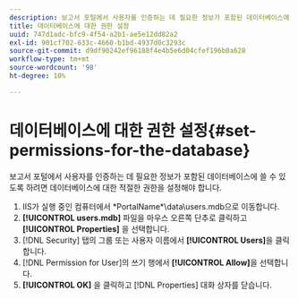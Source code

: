 ```yaml
---
description: 보고서 포털에서 사용자를 인증하는 데 필요한 정보가 포함된 데이터베이스에 쓸 수 있도록 하려면 데이터베이스에 대한 적절한 권한을 설정해야 합니다.
title: 데이터베이스에 대한 권한 설정
uuid: 747d1adc-bfc9-4f54-a2b1-ae5e12dd82a2
exl-id: 901cf702-633c-4660-b1bd-4937d0c3293c
source-git-commit: d9df90242ef96188f4e4b5e6d04cfef196b0a628
workflow-type: tm+mt
source-wordcount: '98'
ht-degree: 10%

---
```


# 데이터베이스에 대한 권한 설정{#set-permissions-for-the-database}

보고서 포털에서 사용자를 인증하는 데 필요한 정보가 포함된 데이터베이스에 쓸 수 있도록 하려면 데이터베이스에 대한 적절한 권한을 설정해야 합니다.

1. IIS가 실행 중인 컴퓨터에서 \*PortalName*\data\users.mdb으로 이동합니다.
1. **[!UICONTROL users.mdb]** 파일을 마우스 오른쪽 단추로 클릭하고 **[!UICONTROL Properties]** 을 선택합니다.
1. [!DNL Security] 탭의 그룹 또는 사용자 이름에서 **[!UICONTROL Users]**&#x200B;을 클릭합니다.
1. [!DNL Permission for User]의 쓰기 행에서 **[!UICONTROL Allow]**&#x200B;을 선택합니다.
1. **[!UICONTROL OK]** 을 클릭하고 [!DNL Properties] 대화 상자를 닫습니다.
